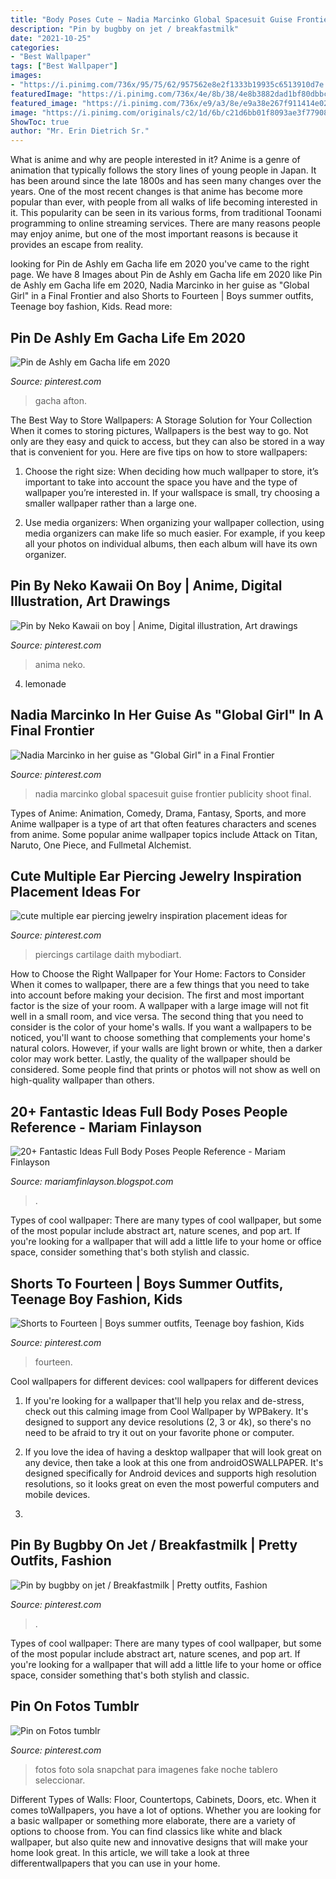 ```yaml
---
title: "Body Poses Cute ~ Nadia Marcinko Global Spacesuit Guise Frontier Publicity Shoot Final"
description: "Pin by bugbby on jet / breakfastmilk"
date: "2021-10-25"
categories:
- "Best Wallpaper"
tags: ["Best Wallpaper"]
images:
- "https://i.pinimg.com/736x/95/75/62/957562e8e2f1333b19935c6513910d7e.jpg"
featuredImage: "https://i.pinimg.com/736x/4e/8b/38/4e8b3882dad1bf80dbbc4210d61d4da1.jpg"
featured_image: "https://i.pinimg.com/736x/e9/a3/8e/e9a38e267f911414e027198172822513.jpg"
image: "https://i.pinimg.com/originals/c2/1d/6b/c21d6bb01f8093ae3f779084934aada5.jpg"
ShowToc: true
author: "Mr. Erin Dietrich Sr."
---
```



What is anime and why are people interested in it?
Anime is a genre of animation that typically follows the story lines of young people in Japan. It has been around since the late 1800s and has seen many changes over the years. One of the most recent changes is that anime has become more popular than ever, with people from all walks of life becoming interested in it. This popularity can be seen in its various forms, from traditional Toonami programming to online streaming services. There are many reasons people may enjoy anime, but one of the most important reasons is because it provides an escape from reality.

	

		
looking for Pin de Ashly em Gacha life em 2020 you've came to the right page. We have 8 Images about Pin de Ashly em Gacha life em 2020 like Pin de Ashly em Gacha life em 2020, Nadia Marcinko in her guise as &quot;Global Girl&quot; in a Final Frontier and also Shorts to Fourteen | Boys summer outfits, Teenage boy fashion, Kids. Read more:
		
    
## Pin De Ashly Em Gacha Life Em 2020

<img loading=lazy src="https://i.pinimg.com/736x/e9/a3/8e/e9a38e267f911414e027198172822513.jpg" onerror="this.onerror=null;this.src='https://tse4.mm.bing.net/th?id=OIP._aIJVyDqf7T2up0KonMvRQHaJ3&amp;pid=15.1';" alt="Pin de Ashly em Gacha life em 2020">

_Source: pinterest.com_

>gacha afton. 

	

The Best Way to Store Wallpapers: A Storage Solution for Your Collection
When it comes to storing pictures, Wallpapers is the best way to go. Not only are they easy and quick to access, but they can also be stored in a way that is convenient for you. Here are five tips on how to store wallpapers:
1) Choose the right size: When deciding how much wallpaper to store, it’s important to take into account the space you have and the type of wallpaper you’re interested in. If your wallspace is small, try choosing a smaller wallpaper rather than a large one.

2) Use media organizers: When organizing your wallpaper collection, using media organizers can make life so much easier. For example, if you keep all your photos on individual albums, then each album will have its own organizer.

    
## Pin By Neko Kawaii On Boy | Anime, Digital Illustration, Art Drawings

<img loading=lazy src="https://i.pinimg.com/736x/4e/8b/38/4e8b3882dad1bf80dbbc4210d61d4da1.jpg" onerror="this.onerror=null;this.src='https://tse4.mm.bing.net/th?id=OIP.0s53oz9U4cdeu4WGTH5RzAHaMx&amp;pid=15.1';" alt="Pin by Neko Kawaii on boy | Anime, Digital illustration, Art drawings">

_Source: pinterest.com_

>anima neko. 

	

4. lemonade 

    
## Nadia Marcinko In Her Guise As &quot;Global Girl&quot; In A Final Frontier

<img loading=lazy src="https://i.pinimg.com/736x/29/d8/8c/29d88c4eba17f44800dea24704cb2eac.jpg" onerror="this.onerror=null;this.src='https://tse2.mm.bing.net/th?id=OIP.2r6Pc2OwzoqZNECYMBUFNAAAAA&amp;pid=15.1';" alt="Nadia Marcinko in her guise as &quot;Global Girl&quot; in a Final Frontier">

_Source: pinterest.com_

>nadia marcinko global spacesuit guise frontier publicity shoot final. 

	

Types of Anime: Animation, Comedy, Drama, Fantasy, Sports, and more
Anime wallpaper is a type of art that often features characters and scenes from anime. Some popular anime wallpaper topics include Attack on Titan, Naruto, One Piece, and Fullmetal Alchemist.

    
## Cute Multiple Ear Piercing Jewelry Inspiration Placement Ideas For

<img loading=lazy src="https://i.pinimg.com/736x/7c/3d/4b/7c3d4bbcc01c7f316d7743c933f2b507.jpg" onerror="this.onerror=null;this.src='https://tse4.mm.bing.net/th?id=OIP.EJt1K7KpCZklQ3OupL1FHAHaLH&amp;pid=15.1';" alt="cute multiple ear piercing jewelry inspiration placement ideas for">

_Source: pinterest.com_

>piercings cartilage daith mybodiart. 

	

How to Choose the Right Wallpaper for Your Home: Factors to Consider
When it comes to wallpaper, there are a few things that you need to take into account before making your decision. The first and most important factor is the size of your room. A wallpaper with a large image will not fit well in a small room, and vice versa. 
The second thing that you need to consider is the color of your home's walls. If you want a wallpapers to be noticed, you'll want to choose something that complements your home's natural colors. However, if your walls are light brown or white, then a darker color may work better. 
Lastly, the quality of the wallpaper should be considered. Some people find that prints or photos will not show as well on high-quality wallpaper than others.

    
## 20+ Fantastic Ideas Full Body Poses People Reference - Mariam Finlayson

<img loading=lazy src="https://i.pinimg.com/originals/c2/1d/6b/c21d6bb01f8093ae3f779084934aada5.jpg" onerror="this.onerror=null;this.src='https://tse4.mm.bing.net/th?id=OIP.2wZjMPND6wvx2PlE3XmQ-QHaLq&amp;pid=15.1';" alt="20+ Fantastic Ideas Full Body Poses People Reference - Mariam Finlayson">

_Source: mariamfinlayson.blogspot.com_

>. 

	

Types of cool wallpaper:
There are many types of cool wallpaper, but some of the most popular include abstract art, nature scenes, and pop art. If you're looking for a wallpaper that will add a little life to your home or office space, consider something that's both stylish and classic.

    
## Shorts To Fourteen | Boys Summer Outfits, Teenage Boy Fashion, Kids

<img loading=lazy src="https://i.pinimg.com/736x/7e/0e/bb/7e0ebb4f3546fa0d722e211ff925bc86.jpg" onerror="this.onerror=null;this.src='https://tse4.mm.bing.net/th?id=OIP.WeHJvBe90oQeS99rVTEbOwHaJ4&amp;pid=15.1';" alt="Shorts to Fourteen | Boys summer outfits, Teenage boy fashion, Kids">

_Source: pinterest.com_

>fourteen. 

	

Cool wallpapers for different devices:
cool wallpapers for different devices 

1. If you're looking for a wallpaper that'll help you relax and de-stress, check out this calming image from Cool Wallpaper by WPBakery. It's designed to support any device resolutions (2, 3 or 4k), so there's no need to be afraid to try it out on your favorite phone or computer.

2. If you love the idea of having a desktop wallpaper that will look great on any device, then take a look at this one from androidOSWALLPAPER. It's designed specifically for Android devices and supports high resolution resolutions, so it looks great on even the most powerful computers and mobile devices.

3.

    
## Pin By Bugbby On Jet / Breakfastmilk | Pretty Outfits, Fashion

<img loading=lazy src="https://i.pinimg.com/736x/95/75/62/957562e8e2f1333b19935c6513910d7e.jpg" onerror="this.onerror=null;this.src='https://tse1.mm.bing.net/th?id=OIP.c63KOpaYZpPh400YjeW9UAHaNL&amp;pid=15.1';" alt="Pin by bugbby on jet / Breakfastmilk | Pretty outfits, Fashion">

_Source: pinterest.com_

>. 

	

Types of cool wallpaper:
There are many types of cool wallpaper, but some of the most popular include abstract art, nature scenes, and pop art. If you're looking for a wallpaper that will add a little life to your home or office space, consider something that's both stylish and classic.

    
## Pin On Fotos Tumblr ️

<img loading=lazy src="https://i.pinimg.com/736x/f0/a7/9b/f0a79b1f398836628a847da6fb0b6c26.jpg" onerror="this.onerror=null;this.src='https://tse1.mm.bing.net/th?id=OIP.QCSrjYRVdDhlzxUnlwtGnwHaNM&amp;pid=15.1';" alt="Pin on Fotos tumblr ️">

_Source: pinterest.com_

>fotos foto sola snapchat para imagenes fake noche tablero seleccionar. 

	

Different Types of Walls: Floor, Countertops, Cabinets, Doors, etc.
When it comes toWallpapers, you have a lot of options. Whether you are looking for a basic wallpaper or something more elaborate, there are a variety of options to choose from. You can find classics like white and black wallpaper, but also quite new and innovative designs that will make your home look great. In this article, we will take a look at three differentwallpapers that you can use in your home.

